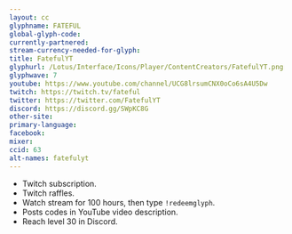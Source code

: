 ```yaml
---
layout: cc
glyphname: FATEFUL
global-glyph-code:
currently-partnered:
stream-currency-needed-for-glyph:
title: FatefulYT
glyphurl: /Lotus/Interface/Icons/Player/ContentCreators/FatefulYT.png
glyphwave: 7
youtube: https://www.youtube.com/channel/UCG8lrsumCNX0oCo6sA4U5Dw
twitch: https://twitch.tv/fateful
twitter: https://twitter.com/FatefulYT
discord: https://discord.gg/SWpKC8G
other-site:
primary-language:
facebook:
mixer:
ccid: 63
alt-names: fatefulyt
---
```

* Twitch subscription.
* Twitch raffles.
* Watch stream for 100 hours, then type `!redeemglyph`.
* Posts codes in YouTube video description.
* Reach level 30 in Discord.
